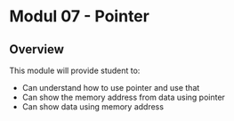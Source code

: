 # Modul 07 - Pointer

## Overview
This module will provide student to:
* Can understand how to use pointer and use that
* Can show the memory address from data using pointer
* Can show data using memory address